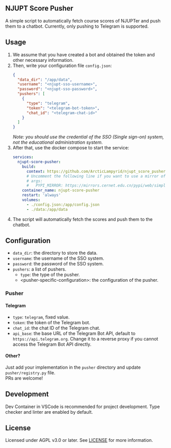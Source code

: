 ## NJUPT Score Pusher
A simple script to automatically fetch course scores of NJUPTer and push them to a chatbot. Currently, only pushing to Telegram is supported.

## Usage
1. We assume that you have created a bot and obtained the token and other necessary information.
2. Then, write your configuration file `config.json`:
   ```json
   {
     "data_dir": "/app/data",
     "username": "<njupt-sso-username>",
     "password": "<njupt-sso-password>",
     "pushers": [
       {
         "type": "telegram",
         "token": "<telegram-bot-token>",
         "chat_id": "<telegram-chat-id>"
       }
     ]
   }
   ```
   *Note: you should use the credential of the SSO (Single sign-on) system, not the educational administration system.*
3. After that, use the docker compose to start the service:
   ```yaml
   services:
     njupt-score-pusher:
       build:
         context: https://github.com/ArcticLampyrid/njupt_score_pusher.git
         # Uncomment the following line if you want to use a mirror of PyPI
         # args:
         #   PYPI_MIRROR: https://mirrors.cernet.edu.cn/pypi/web/simple
       container_name: njupt-score-pusher
       restart: 'always'
       volumes:
         - ./config.json:/app/config.json
         - ./data:/app/data
   ```
4. The script will automatically fetch the scores and push them to the chatbot.

## Configuration
- `data_dir`: the directory to store the data.
- `username`: the username of the SSO system.
- `password`: the password of the SSO system.
- `pushers`: a list of pushers.
  - `type`: the type of the pusher.
  - \<pusher-specific-configuration\>: the configuration of the pusher.

### Pusher
#### Telegram
- `type`: `telegram`, fixed value.
- `token`: the token of the Telegram bot.
- `chat_id`: the chat ID of the Telegram chat.
- `api_base`: the base URL of the Telegram Bot API, default to `https://api.telegram.org`. Change it to a reverse proxy if you cannot access the Telegram Bot API directly.

#### Other?
Just add your implementation in the `pusher` directory and update `pusher/registry.py` file.  
PRs are welcome!

## Development
Dev Container in VSCode is recommended for project development. Type checker and linter are enabled by default.

## License
Licensed under AGPL v3.0 or later. See [LICENSE](LICENSE.md) for more information.
